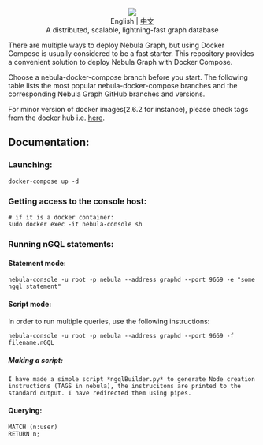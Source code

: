 <p align="center">
  <img src="https://nebula-graph.io/img/nav-nebula-logo.png"/>
  <br> English | <a href="README_zh-CN.md">中文</a>
  <br>A distributed, scalable, lightning-fast graph database<br>
</p>

There are multiple ways to deploy Nebula Graph, but using Docker Compose is usually considered to be a fast starter. This repository provides a convenient solution to deploy Nebula Graph with Docker Compose.

Choose a nebula-docker-compose branch before you start. The following table lists the most popular nebula-docker-compose branches and the corresponding Nebula Graph GitHub branches and versions.

For minor version of docker images(2.6.2 for instance), please check tags from the docker hub i.e. [here](https://hub.docker.com/r/vesoft/nebula-graphd/tags).


## Documentation:

### Launching:

    docker-compose up -d

### Getting access to the console host:
    
    # if it is a docker container:
    sudo docker exec -it nebula-console sh

### Running nGQL statements:

#### Statement mode:

    nebula-console -u root -p nebula --address graphd --port 9669 -e "some ngql statement" 

#### Script mode:
In order to run multiple queries, use the following instructions:

    nebula-console -u root -p nebula --address graphd --port 9669 -f filename.nGQL

##### Making a script:
    I have made a simple script *ngqlBuilder.py* to generate Node creation instructions (TAGS in nebula), the instrucitons are printed to the standard output. I have redirected them using pipes. 

#### Querying:
    MATCH (n:user)
    RETURN n;